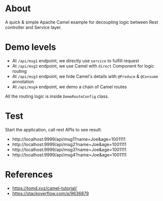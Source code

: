 # About

A quick & simple Apache Camel example for decoupling logic between Rest controller and Service layer. 

# Demo levels

* At `/api/msg1` endpoint, we directly use `service` to fulfill request 
* At `/api/msg2` endpoint, we use Camel with `direct` Component for logic routing
* At `/api/msg3` endpoint, we hide Camel's details with `@Produce` & `@Consume` annotation
* At `/api/msg4` endpoint, we demo a chain of Camel routes

All the routing logic is inside `DemoRouteConfig` class.

# Test

Start the application, call rest APIs to see result:
* http://localhost:9999/api/msg1?name=Joe&age=1001111
* http://localhost:9999/api/msg2?name=Joe&age=1001111
* http://localhost:9999/api/msg3?name=Joe&age=1001111
* http://localhost:9999/api/msg4?name=Joe&age=1001111

# References
- https://tomd.xyz/camel-tutorial/
- https://stackoverflow.com/a/9636879
